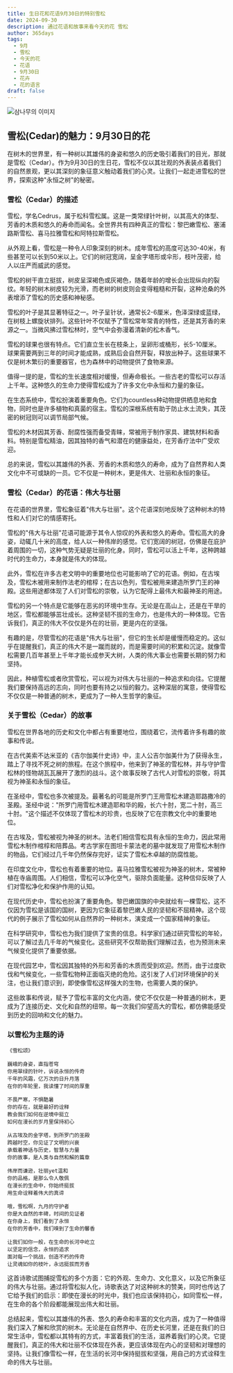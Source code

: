 ```yaml
---
title: 生日花和花语9月30日的特别雪松
date: 2024-09-30
description: 通过花语和故事来看今天的花 雪松
author: 365days
tags:
  - 9月
  - 雪松
  - 今天的花
  - 花语
  - 9月30日
  - 花卉
  - 花的语言
draft: false
---
```



![삼나무의 이미지](https://cdn.pixabay.com/photo/2016/06/19/20/56/cedar-balance-sheet-1467608_1280.jpg#center)


## 雪松(Cedar)的魅力：9月30日的花

在树木的世界里，有一种树以其雄伟的身姿和悠久的历史吸引着我们的目光，那就是雪松（Cedar）。作为9月30日的生日花，雪松不仅以其壮观的外表装点着我们的自然景观，更以其深刻的象征意义触动着我们的心灵。让我们一起走进雪松的世界，探索这种"永恒之树"的秘密。

### 雪松（Cedar）的描述

雪松，学名Cedrus，属于松科雪松属。这是一类常绿针叶树，以其高大的体型、芳香的木质和悠久的寿命而闻名。全世界共有四种真正的雪松：黎巴嫩雪松、塞浦路斯雪松、喜马拉雅雪松和阿特拉斯雪松。

从外观上看，雪松是一种令人印象深刻的树木。成年雪松的高度可达30-40米，有些甚至可以长到50米以上。它们的树冠宽阔，呈金字塔形或伞形，枝叶茂密，给人以庄严而威武的感觉。

雪松的树干直立挺拔，树皮呈深褐色或灰褐色，随着年龄的增长会出现纵向的裂纹。年轻的树木树皮较为光滑，而老树的树皮则会变得粗糙和开裂，这种沧桑的外表增添了雪松的历史感和神秘感。

雪松的叶子是其显著特征之一。叶子呈针状，通常长2-6厘米，色泽深绿或蓝绿，在树枝上螺旋状排列。这些针叶不仅赋予了雪松常年常青的特性，还是其芳香的来源之一。当微风拂过雪松林时，空气中会弥漫着清新的松木香气。

雪松的球果也很有特点。它们直立生长在枝条上，呈卵形或桶形，长5-10厘米。球果需要两到三年的时间才能成熟，成熟后会自然开裂，释放出种子。这些球果不仅是树木繁衍的重要器官，也为森林中的动物提供了食物来源。

值得一提的是，雪松的生长速度相对缓慢，但寿命极长。一些古老的雪松可以存活上千年。这种悠久的生命力使得雪松成为了许多文化中永恒和力量的象征。

在生态系统中，雪松扮演着重要角色。它们为countless种动物提供栖息地和食物，同时也是许多植物和真菌的宿主。雪松的深根系统有助于防止水土流失，其茂密的树冠则可以调节局部气候。

雪松的木材因其芳香、耐腐性强而备受青睐，常被用于制作家具、建筑材料和香料。特别是雪松精油，因其独特的香气和潜在的健康益处，在芳香疗法中广受欢迎。

总的来说，雪松以其雄伟的外表、芳香的木质和悠久的寿命，成为了自然界和人类文化中不可或缺的一员。它不仅是一种树木，更是伟大、壮丽和永恒的象征。

### 雪松（Cedar）的花语：伟大与壮丽

在花语的世界里，雪松象征着"伟大与壮丽"。这个花语深刻地反映了这种树木的特性和人们对它的情感寄托。

雪松的"伟大与壮丽"花语可能源于其令人惊叹的外表和悠久的寿命。雪松高大的身姿，动辄几十米的高度，给人以一种伟岸的感觉。它们宽阔的树冠，仿佛是在庇护着周围的一切，这种气势无疑是壮丽的化身。同时，雪松可以活上千年，这种跨越时代的生命力，本身就是伟大的体现。

此外，雪松在许多古老文明中的重要地位也可能影响了它的花语。例如，在古埃及，雪松木被用来制作法老的棺椁；在古以色列，雪松被用来建造所罗门王的神殿。这些用途都体现了人们对雪松的崇敬，认为它配得上最伟大和最神圣的用途。

雪松的另一个特点是它能够在恶劣的环境中生存。无论是在高山上，还是在干旱的地区，雪松都能够茁壮成长。这种坚韧不拔的生命力，也是伟大的一种体现。它告诉我们，真正的伟大不仅仅是外在的壮丽，更是内在的坚强。

有趣的是，尽管雪松的花语是"伟大与壮丽"，但它的生长却是缓慢而稳定的。这似乎在提醒我们，真正的伟大不是一蹴而就的，而是需要时间的积累和沉淀。就像雪松需要几百年甚至上千年才能长成参天大树，人类的伟大事业也需要长期的努力和坚持。

因此，种植雪松或者欣赏雪松，可以视为对伟大与壮丽的一种追求和向往。它提醒我们要保持高远的志向，同时也要有持之以恒的毅力。这种深层的寓意，使得雪松不仅仅是一种普通的树木，更成为了一种人生哲学的象征。

### 关于雪松（Cedar）的故事

雪松在世界各地的历史和文化中都占有重要地位，围绕着它，流传着许多有趣的故事和传说。

在古代美索不达米亚的《吉尔伽美什史诗》中，主人公吉尔伽美什为了获得永生，踏上了寻找不死之树的旅程。在这个旅程中，他来到了神圣的雪松林，并与守护雪松林的怪物胡瓦瓦展开了激烈的战斗。这个故事反映了古代人对雪松的崇敬，将其视为神圣和永恒的象征。

在圣经中，雪松也多次被提及。最著名的可能是所罗门王用雪松木建造耶路撒冷的圣殿。圣经中说："所罗门用雪松木建造耶和华的殿，长六十肘，宽二十肘，高三十肘。"这个描述不仅体现了雪松木的珍贵，也反映了它在宗教文化中的重要地位。

在古埃及，雪松被视为神圣的树木。法老们相信雪松具有永恒的生命力，因此常用雪松木制作棺椁和陪葬品。考古学家在图坦卡蒙法老的墓中就发现了用雪松木制作的物品，它们经过几千年仍然保存完好，证实了雪松木卓越的防腐性能。

在印度文化中，雪松也有着重要的地位。喜马拉雅雪松被视为神圣的树木，常被种植在寺庙周围。人们相信，雪松可以净化空气，驱除负面能量。这种信仰反映了人们对雪松净化和保护作用的认知。

在现代历史中，雪松也扮演了重要角色。黎巴嫩国旗的中央就绘有一棵雪松，这不仅因为雪松是该国的国树，更因为它象征着黎巴嫩人民的坚韧和不屈精神。这个现代的例子展示了雪松如何从自然界的一种树木，演变成一个国家精神的象征。

在科学研究中，雪松也为我们提供了宝贵的信息。科学家们通过研究雪松的年轮，可以了解过去几千年的气候变化。这些研究不仅帮助我们理解过去，也为预测未来气候变化提供了重要依据。

在现代园艺中，雪松因其独特的外形和芳香的木质而受到欢迎。然而，由于过度砍伐和气候变化，一些雪松物种正面临灭绝的危险。这引发了人们对环境保护的关注，也让我们意识到，即使像雪松这样强大的生物，也需要人类的保护。

这些故事和传说，赋予了雪松丰富的文化内涵，使它不仅仅是一种普通的树木，更成为了连接历史、文化和自然的纽带。每一次我们仰望高大的雪松，都仿佛能感受到历史的回响和文化的魅力。

### 以雪松为主题的诗


```
《雪松颂》

巍峨的身姿，直指苍穹
你用翠绿的针叶，诉说永恒的传奇
千年的风霜，亿万次的日升月落
在你的年轮里，我读懂了时间的厚重

不畏严寒，不惧酷暑
你的存在，就是最好的诠释
教会我们如何在逆境中挺立
如何在漫长的岁月里保持初心

从古埃及的金字塔，到所罗门的圣殿
跨越时空，你见证了文明的兴衰
承载着神话与历史，智慧与力量
你的故事，是人类与自然和解的篇章

伟岸而谦逊，壮丽yet温和
你的品格，是那么令人敬佩
在漫长的生命中，你始终挺拔
用生命诠释着伟大的真谛

哦，雪松啊，九月的守护者
你是大自然的丰碑，时间的见证者
在你身上，我们看到了永恒
在你的芳香中，我们嗅到了生命的馨香

让我们如你一般，在生命的长河中屹立
以坚定的信念，永恒的追求
面对每一个挑战，创造不朽的传奇
让灵魂如你的枝叶，永远挺拔而芳香
```

这首诗歌试图捕捉雪松的多个方面：它的外观、生命力、文化意义，以及它所象征的伟大与壮丽。通过将雪松拟人化，诗歌表达了对这种树木的赞美，同时也传达了它给予我们的启示：即使在漫长的时光中，我们也应该保持初心，如同雪松一样，在生命的各个阶段都能展现出伟大和壮丽。

总结起来，雪松以其雄伟的外表、悠久的寿命和丰富的文化内涵，成为了一种值得我们深入了解和欣赏的树木。无论是在自然界中、在历史长河里，还是在我们的日常生活中，雪松都以其特有的方式，丰富着我们的生活，滋养着我们的心灵。它提醒我们，真正的伟大和壮丽不仅体现在外表，更应该体现在内心的坚韧和对理想的坚持。让我们像雪松一样，在生活的长河中保持挺拔和坚强，用自己的方式诠释生命的伟大与壮丽。



